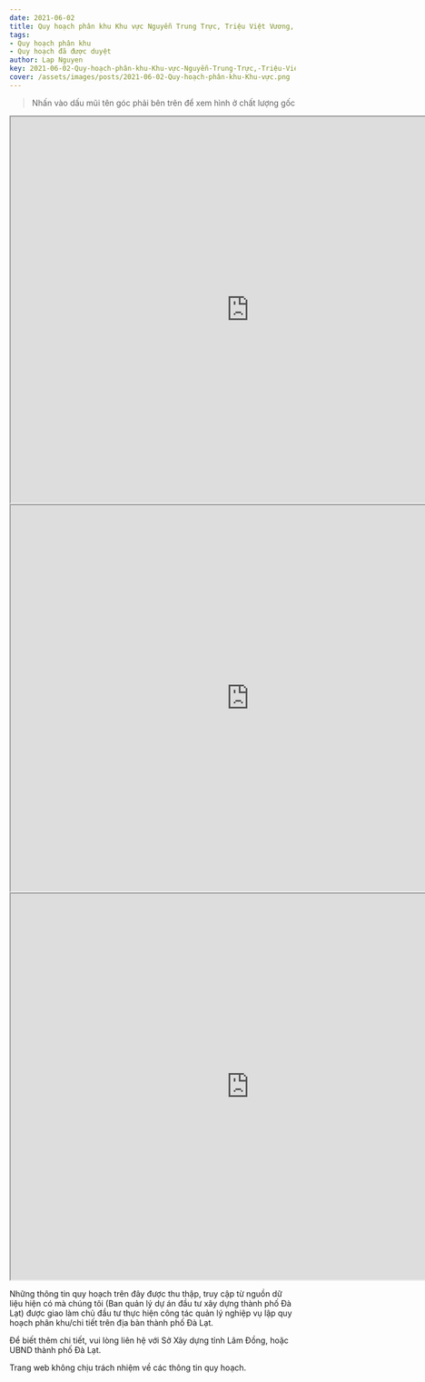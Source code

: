 ```yaml
---
date: 2021-06-02
title: Quy hoạch phân khu Khu vực Nguyễn Trung Trực, Triệu Việt Vương, An Bình (Khu A6) Phường 3 & 4, TP Đà Lạt
tags:
- Quy hoạch phân khu
- Quy hoạch đã được duyệt
author: Lap Nguyen
key: 2021-06-02-Quy-hoạch-phân-khu-Khu-vực-Nguyễn-Trung-Trực,-Triệu-Việt-Vương,-An-Bình-(Khu-A6)-Phường-3-&-4,-TP-Đà-Lạt
cover: /assets/images/posts/2021-06-02-Quy-hoạch-phân-khu-Khu-vực.png
---
```


> Nhấn vào dấu mũi tên góc phải bên trên để xem hình ở chất lượng gốc

<iframe src="https://drive.google.com/file/d/1eMk-H7hhFj3NE7hpgYHZKzjJbo1-dAfd/preview" width="840" height="680"></iframe>

<iframe src="https://drive.google.com/file/d/12lG_myK7HfRbra-IM8bCEEsKrGhGeqds/preview" width="840" height="680"></iframe>

<iframe src="https://drive.google.com/file/d/1Ug-TJrgyshr7JPP31stPAc0klzAKFEBy/preview" width="840" height="680"></iframe>

Những thông tin quy hoạch trên đây được thu thập, truy cập từ nguồn dữ liệu hiện có mà chúng tôi 
(Ban quản lý dự án đầu tư xây dựng thành phố Đà Lạt) được giao làm chủ đầu tư thực hiện công tác quản lý nghiệp vụ 
lập quy hoạch phân khu/chi tiết trên địa bàn thành phố Đà Lạt.

Để biết thêm chi tiết, vui lòng liên hệ với Sở Xây dựng tỉnh Lâm Đồng, hoặc UBND thành phố Đà Lạt.

Trang web không chịu trách nhiệm về các thông tin quy hoạch.
